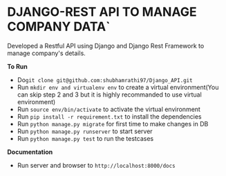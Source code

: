 # DJANGO-REST API TO MANAGE COMPANY DATA`
  Developed a Restful API using Django and Django Rest Framework to manage company's details.

**To Run**
* Do`git clone git@github.com:shubhamrathi97/Django_API.git`
* Run `mkdir env and virtualenv env` to create a virtual environment(You can skip step 2 and 3 but it is highly recommanded to use virtual environment)
* Run `source env/bin/activate` to activate the virtual environment
* Run `pip install -r requirement.txt` to install the dependencies
* Run `python manage.py migrate` for first time to make changes in DB
* Run `python manage.py runserver` to start server
* Run `python manage.py test` to run the testcases

**Documentation**
* Run server and browser to `http://localhost:8000/docs`
